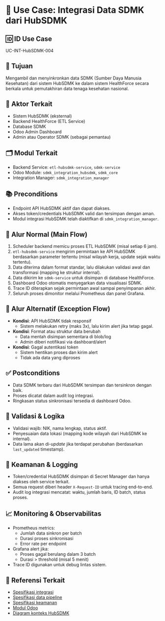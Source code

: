 # 🧩 Use Case: Integrasi Data SDMK dari HubSDMK

## 🆔 ID Use Case
UC-INT-HubSDMK-004

## 🎯 Tujuan
Mengambil dan menyinkronkan data SDMK (Sumber Daya Manusia Kesehatan) dari sistem HubSDMK ke dalam sistem HealthForce secara berkala untuk pemutakhiran data tenaga kesehatan nasional.

## 👥 Aktor Terkait
- Sistem HubSDMK (eksternal)
- Backend HealthForce (ETL Service)
- Database SDMK
- Odoo Admin Dashboard
- Admin atau Operator SDMK (sebagai pemantau)

## 🗂️ Modul Terkait
- Backend Service: `etl-hubsdmk-service`, `sdmk-service`
- Odoo Module: `sdmk_integration_hubsdmk`, `sdmk_core`
- Integration Manager: `sdmk_integration_manager`

## 📚 Preconditions
- Endpoint API HubSDMK aktif dan dapat diakses.
- Akses token/credentials HubSDMK valid dan tersimpan dengan aman.
- Modul integrasi HubSDMK telah diaktifkan di `sdmk_integration_manager`.

## 🔁 Alur Normal (Main Flow)
1. Scheduler backend memicu proses ETL HubSDMK (misal setiap 6 jam).
2. `etl-hubsdmk-service` mengirim permintaan ke API HubSDMK berdasarkan parameter tertentu (misal wilayah kerja, update sejak waktu tertentu).
3. Data diterima dalam format standar, lalu dilakukan validasi awal dan transformasi (mapping ke struktur internal).
4. Data dikirim ke `sdmk-service` untuk disimpan di database HealthForce.
5. Dashboard Odoo otomatis menyegarkan data visualisasi SDMK.
6. Trace ID diterapkan sejak permintaan awal sampai penyimpanan akhir.
7. Seluruh proses dimonitor melalui Prometheus dan panel Grafana.

## 🔄 Alur Alternatif (Exception Flow)
- **Kondisi**: API HubSDMK tidak responsif
  - Sistem melakukan retry (maks 3x), lalu kirim alert jika tetap gagal.
- **Kondisi**: Format atau struktur data berubah
  - Data mentah disimpan sementara di blob/log
  - Admin diberi notifikasi via dashboard/alert
- **Kondisi**: Gagal autentikasi token
  - Sistem hentikan proses dan kirim alert
  - Tidak ada data yang diproses

## ✅ Postconditions
- Data SDMK terbaru dari HubSDMK tersimpan dan tersinkron dengan baik.
- Proses dicatat dalam audit log integrasi.
- Ringkasan status sinkronisasi tersedia di dashboard Odoo.

## 🧪 Validasi & Logika
- Validasi wajib: NIK, nama lengkap, status aktif.
- Penyesuaian data lokasi (mapping kode wilayah dari HubSDMK ke internal).
- Data lama akan di-*update* jika terdapat perubahan (berdasarkan `last_updated` timestamp).

## 🔐 Keamanan & Logging
- Token/credential HubSDMK disimpan di Secret Manager dan hanya diakses oleh service terkait.
- Semua request diberi header `X-Request-ID` untuk tracing end-to-end.
- Audit log integrasi mencatat: waktu, jumlah baris, ID batch, status proses.

## 📈 Monitoring & Observabilitas
- Prometheus metrics:
  - Jumlah data sinkron per batch
  - Durasi proses sinkronisasi
  - Error rate per endpoint
- Grafana alert jika:
  - Proses gagal berulang dalam 3 batch
  - Durasi > threshold (misal 5 menit)
- Trace ID digunakan untuk debug lintas sistem.

## 🧩 Referensi Terkait
- [Spesifikasi integrasi](../integration.md)
- [Spesifikasi data pipeline](../data_pipeline.md)
- [Spesifikasi keamanan](../security.md)
- [Modul Odoo](../odoo.md)
- [Diagram konteks HubSDMK](../diagrams/architecture/c4/context-diagram.puml)

